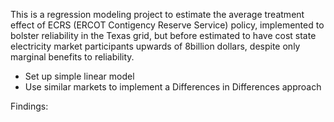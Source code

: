 This is a regression modeling project to estimate the average treatment effect of ECRS (ERCOT Contigency Reserve Service) policy, implemented to bolster reliability in the Texas grid, but before estimated to have cost state electricity market participants upwards of 8billion dollars, despite only marginal benefits to reliability.

- Set up simple linear model
- Use similar markets to implement a Differences in Differences approach

Findings: